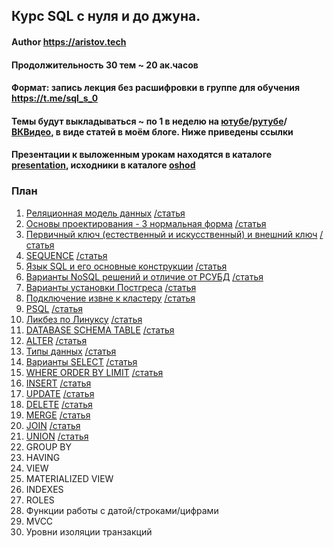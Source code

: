 ## Курс SQL с нуля и до джуна.
#### Author https://aristov.tech
#### Продолжительность 30 тем ~ 20 ак.часов
#### Формат: запись лекция без расшифровки в группе для обучения https://t.me/sql_s_0 
#### Темы будут выкладываться ~ по 1 в неделю на [ютубе](https://www.youtube.com/@aristovtech)/[рутубе](https://rutube.ru/channel/35256873/)/[ВКВидео](https://vk.com/video/@public212716752), в виде статей в моём блоге. Ниже приведены ссылки
#### Презентации к выложенным урокам находятся в каталоге [presentation](https://github.com/aeuge/aristov_tech/tree/main/00%20SQL%20s%200/presentation), исходники в каталоге [oshod](https://github.com/aeuge/aristov_tech/tree/main/00%20SQL%20s%200/ishod)

### План
01. [Реляционная модель данных](https://youtu.be/3EZIKII6SKg) [/статья](https://aristov.tech/blog/relational-model/)
02. [Основы проектирования - 3 нормальная форма](https://youtu.be/H9z4LHy7Rp4) [/статья](https://aristov.tech/blog/normalnye-formy-proektirovanie/)
03. [Первичный ключ (естественный и искусственный) и внешний ключ](https://youtu.be/sDRJOdYVn6M) [/статья](https://aristov.tech/blog/pervichnyj-i-vneshnij-klyuchi-postgresql/)
04. [SEQUENCE](https://youtu.be/WKsxn5vJHag) [/статья](https://aristov.tech/blog/sequence-postgresql/)
05. [Язык SQL и его основные конструкции](https://youtu.be/AVfTJXLBLLw) [/статья](https://aristov.tech/blog/osnovy-postgresql/)
06. [Варианты NoSQL решений и отличие от РСУБД](https://youtu.be/emJ8orM55cM) [/статья](https://aristov.tech/blog/sql-vs-nosql/)
07. [Варианты установки Постгреса](https://youtu.be/7-nKt5tmNxo) [/статья](https://aristov.tech/blog/ustanovka-postgresql/)
08. [Подключение извне к кластеру](https://youtu.be/v022fqqSpa4) [/статья](https://aristov.tech/blog/podklyuchenie-k-klasteru/)
09. [PSQL](https://youtu.be/_dnSSVttkb8) [/статья](https://aristov.tech/blog/psql-i-gui/)
10. [Ликбез по Линуксу](https://youtu.be/BlGbPbfqK0I) [/статья](https://aristov.tech/blog/likbez-po-linux/)
11. [DATABASE SCHEMA TABLE](https://youtu.be/2LesM4BION4) [/статья](https://aristov.tech/blog/database-scheme-table-postgresql/)
12. [ALTER](https://youtu.be/FV1pKjqYTgc) [/статья](https://aristov.tech/blog/alter-drop-postgresql/)
13. [Типы данных](https://youtu.be/r6JhBFXoEOE) [/статья](https://aristov.tech/blog/tipy-dannyh-postgresql/)
14. [Варианты SELECT](https://youtu.be/zjiye4UGl9w) [/статья](https://aristov.tech/blog/select-v-postgresql/)
15. [WHERE ORDER BY LIMIT](https://youtu.be/dZENrioANIc) [/статья](https://aristov.tech/blog/where-v-postgresql/)
16. [INSERT](https://youtu.be/3eO99vZh8vg) [/статья](https://aristov.tech/blog/insert-v-postgresql/)
17. [UPDATE](https://youtu.be/s8BSgocTTYg) [/статья](https://aristov.tech/blog/update-v-postgresql/)
18. [DELETE](https://youtu.be/sLYhbX32N1I) [/статья](https://aristov.tech/blog/delete-v-postgresql/)
19. [MERGE](https://youtu.be/O4wmm9t3kmU) [/статья](https://aristov.tech/blog/merge-v-postgresql/)
20. [JOIN](https://youtu.be/BuhE6acOtek) [/статья](https://aristov.tech/blog/join-v-postgresql/)
21. [UNION](https://youtu.be/MZoEpPYYZAQ) [/статья](https://aristov.tech/blog/mnozhestva-v-postgresql/)
22. GROUP BY
23. HAVING
24. VIEW
25. MATERIALIZED VIEW
26. INDEXES
27. ROLES
28. Функции работы с датой/строками/цифрами
29. MVCC
30. Уровни изоляции транзакций

